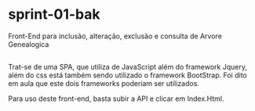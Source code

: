 # sprint-01-bak
 Front-End para inclusão, alteração, exclusão e consulta de Arvore Genealogica

##
Trat-se de uma SPA, que utiliza de JavaScript além do framework Jquery, além do css está também
sendo utilizado o framework BootStrap. Foi dito em aula que este dois frameworks poderiam ser utilizados.

Para uso deste front-end, basta subir a API e clicar em Index.Html.

